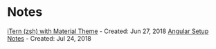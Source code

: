# Notes

[iTern (zsh) with Material Theme]('./iterm-with-material-theme.md') - Created: Jun 27, 2018
[Angular Setup Notes]('./angular-setup-notes.md') - Created: Jul 24, 2018

